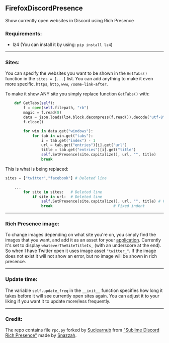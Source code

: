 ## FirefoxDiscordPresence
Show currently open websites in Discord using Rich Presence

### Requirements:
* lz4 (You can install it by using: `pip install lz4`)

----

### Sites:
You can specify the websites you want to be shown in the `GetTabs()` function in the `sites = [...]` list.
You can add anything to make it even more specific. `https`, `http`, `www`, `/some-link-after`.

To make it show ANY site you simply replace function `GetTabs()` with:
```python
    def GetTabs(self):
		f = open(self.filepath, "rb")
		magic = f.read(8)
		data = json.loads(lz4.block.decompress(f.read()).decode("utf-8"))
		f.close()

		for win in data.get("windows"):
			for tab in win.get("tabs"):
				i = tab.get("index") - 1
				url = tab.get("entries")[i].get("url")
				title = tab.get("entries")[i].get("title")
				self.SetPresence(site.capitalize(), url, "", title)
				break
```
This is what is being replaced:
```python
sites = ["twitter","facebook"] # Deleted line

	...
		for site in sites: 	 # Deleted line
			if site in url:	 # Deleted line
				self.SetPresence(site.capitalize(), url, "", title) # Fixed indent
				break 						    # Fixed indent
```

----

### Rich Presence image:
To change images depending on what site you're on, you simply find the images that you want, and add it as an asset for your [application](https://discordapp.com/developers/applications/).
Currently it's set to display `whateverTheSiteTitleIs_` (with an underscore at the end). So when I have Twitter open it uses image asset `"twitter_"`. If the image does not exist it will not show an error, but no image will be shown in rich presence.

----

### Update time:
The variable `self.update_freq` in the  `__init__` function specifies how long it takes before it will see currently open sites again. You can adjust it to your liking if you want it to update more/less frequently.

----

### Credit:
The repo contains file `rpc.py` forked by [Suclearnub](https://github.com/suclearnub/python-discord-rpc) from ["Sublime Discord Rich Presence"](https://github.com/Snazzah/SublimeDiscordRP) made by [Snazzah](https://github.com/Snazzah).
